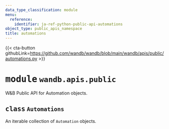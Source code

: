 ```yaml
---
data_type_classification: module
menu:
  reference:
    identifier: ja-ref-python-public-api-automations
object_type: public_apis_namespace
title: automations
---
```


{{< cta-button githubLink=https://github.com/wandb/wandb/blob/main/wandb/apis/public/automations.py >}}




# <kbd>module</kbd> `wandb.apis.public`
W&B Public API for Automation objects. 

## <kbd>class</kbd> `Automations`
An iterable collection of `Automation` objects.
